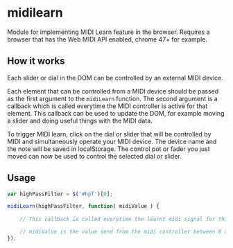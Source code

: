 # midilearn
Module for implementing MIDI Learn feature in the browser. Requires a browser that has the Web MIDI API enabled, chrome 47+ for example.


## How it works

Each slider or dial in the DOM can be controlled by an external MIDI device.

Each element that can be controlled from a MIDI device should be passed as the first argument to the ```midiLearn``` function. The second argument is a callback which is called everytime the MIDI controller is active for that element. This callback can be used to update the DOM, for example moving a slider and doing useful things with the MIDI data.

To trigger MIDI learn, click on the dial or slider that will be controlled by MIDI and simultaneously operate your MIDI device. The device name and the note will be saved in localStorage. The control pot or fader you just moved can now be used to control the selected dial or slider.

## Usage

```javascript
var highPassFilter = $('#hpf')[0];

midiLearn(highPassFilter, function( midiValue ) {
	
	// This callback is called everytime the learnt midi signal for this dom node is recieved

	// midiValue is the value send from the midi controller between 0 and 127
});
```